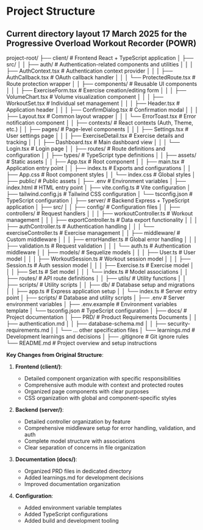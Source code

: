 # Project Structure

## Current directory layout 17 March 2025 for the Progressive Overload Workout Recorder (POWR)

project-root/
├── client/ # Frontend React + TypeScript application
│ ├── src/
│ │ ├── auth/ # Authentication-related components and utilities
│ │ │ ├── AuthContext.tsx # Authentication context provider
│ │ │ ├── AuthCallback.tsx # OAuth callback handler
│ │ │ └── ProtectedRoute.tsx # Route protection wrapper
│ │ ├── components/ # Reusable UI components
│ │ │ ├── ExerciseForm.tsx # Exercise creation/editing form
│ │ │ ├── VolumeChart.tsx # Volume visualization component
│ │ │ ├── WorkoutSet.tsx # Individual set management
│ │ │ ├── Header.tsx # Application header
│ │ │ ├── ConfirmDialog.tsx # Confirmation modal
│ │ │ ├── Layout.tsx # Common layout wrapper
│ │ │ └── ErrorToast.tsx # Error notification component
│ │ ├── contexts/ # React contexts (Auth, Theme, etc.)
│ │ ├── pages/ # Page-level components
│ │ │ ├── Settings.tsx # User settings page
│ │ │ ├── ExerciseDetail.tsx # Exercise details and tracking
│ │ │ ├── Dashboard.tsx # Main dashboard view
│ │ │ └── Login.tsx # Login page
│ │ ├── routes/ # Route definitions and configuration
│ │ ├── types/ # TypeScript type definitions
│ │ ├── assets/ # Static assets
│ │ ├── App.tsx # Root component
│ │ ├── main.tsx # Application entry point
│ │ ├── index.ts # Exports and configurations
│ │ ├── App.css # Root component styles
│ │ └── index.css # Global styles
│ ├── public/ # Public assets
│ ├── .env # Environment variables
│ ├── index.html # HTML entry point
│ ├── vite.config.ts # Vite configuration
│ ├── tailwind.config.js # Tailwind CSS configuration
│ └── tsconfig.json # TypeScript configuration
│
├── server/ # Backend Express + TypeScript application
│ ├── src/
│ │ ├── config/ # Configuration files
│ │ ├── controllers/ # Request handlers
│ │ │ ├── workoutController.ts # Workout management
│ │ │ ├── exportController.ts # Data export functionality
│ │ │ ├── authController.ts # Authentication handling
│ │ │ └── exerciseController.ts # Exercise management
│ │ ├── middleware/ # Custom middleware
│ │ │ ├── errorHandler.ts # Global error handling
│ │ │ ├── validation.ts # Request validation
│ │ │ └── auth.ts # Authentication middleware
│ │ ├── models/ # Sequelize models
│ │ │ ├── User.ts # User model
│ │ │ ├── WorkoutSession.ts # Workout session model
│ │ │ ├── Session.ts # Auth session model
│ │ │ ├── Exercise.ts # Exercise model
│ │ │ ├── Set.ts # Set model
│ │ │ └── index.ts # Model associations
│ │ ├── routes/ # API route definitions
│ │ ├── utils/ # Utility functions
│ │ ├── scripts/ # Utility scripts
│ │ ├── db/ # Database setup and migrations
│ │ ├── app.ts # Express application setup
│ │ └── index.ts # Server entry point
│ ├── scripts/ # Database and utility scripts
│ ├── .env # Server environment variables
│ ├── .env.example # Environment variables template
│ └── tsconfig.json # TypeScript configuration
│
├── docs/ # Project documentation
│ ├── PRD/ # Product Requirements Documents
│ │ ├── authentication.md
│ │ ├── database-schema.md
│ │ ├── security-requirements.md
│ │ └── ... other specification files
│ └── learnings.md # Development learnings and decisions
│
├── .gitignore # Git ignore rules
└── README.md # Project overview and setup instructions

**Key Changes from Original Structure**:

1. **Frontend (client/)**:

   - Detailed component organization with specific responsibilities
   - Comprehensive auth module with context and protected routes
   - Organized page components with clear purposes
   - CSS organization with global and component-specific styles

2. **Backend (server/)**:

   - Detailed controller organization by feature
   - Comprehensive middleware setup for error handling, validation, and auth
   - Complete model structure with associations
   - Clear separation of concerns in file organization

3. **Documentation (docs/)**:

   - Organized PRD files in dedicated directory
   - Added learnings.md for development decisions
   - Improved documentation organization

4. **Configuration**:
   - Added environment variable templates
   - Added TypeScript configurations
   - Added build and development tooling
